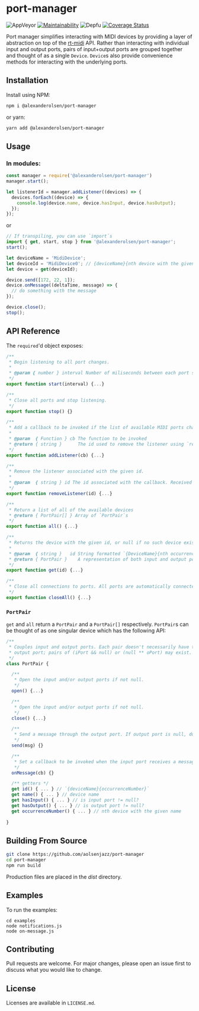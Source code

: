 # port-manager

![AppVeyor](https://img.shields.io/appveyor/build/aolsenjazz/midi-port-manager)
[![Maintainability](https://api.codeclimate.com/v1/badges/8e80dd774b35110358de/maintainability)](https://codeclimate.com/github/aolsenjazz/midi-port-manager/maintainability)
![Depfu](https://img.shields.io/depfu/aolsenjazz/port-manager)
[![Coverage Status](https://coveralls.io/repos/github/aolsenjazz/midi-port-manager/badge.svg?branch=main)](https://coveralls.io/github/aolsenjazz/port-manager?branch=main)

Port manager simplifies interacting with MIDI devices by providing a layer of abstraction on top of the [rt-midi](https://www.npmjs.com/package/midi) API. Rather than interacting with individual input and output ports, pairs of input+output ports are grouped together and thought of as a single `Device`. `Device`s also provide convenience methods for interacting with the underlying ports.

## Installation

Install using NPM:
```bash
npm i @alexanderolsen/port-manager
```
or yarn:
```bash
yarn add @alexanderolsen/port-manager
```

## Usage

### In modules:
```javascript
const manager = require('@alexanderolsen/port-manager')
manager.start();

let listenerId = manager.addListener((devices) => {
  devices.forEach((device) => {
    console.log(device.name, device.hasInput, device.hasOutput);
  });
});
```
or
```javascript
// If transpiling, you can use `import`s
import { get, start, stop } from '@alexanderolsen/port-manager';
start();

let deviceName = 'MidiDevice';
let deviceId = 'MidiDevice0'; // {deviceName}{nth device with the given name}
let device = get(deviceId);

device.send([172, 22, 1]);
device.onMessage((deltaTime, message) => {
  // do something with the message
});

device.close();
stop();
```

## API Reference

The `required`'d object exposes:
```javascript
/**
 * Begin listening to all port changes.
 *
 * @param { number } interval Number of miliseconds between each port scan.
 */
export function start(interval) {...}

/**
 * Close all ports and stop listening.
 */
export function stop() {}

/**
 * Add a callback to be invoked if the list of available MIDI ports changes.
 *
 * @param  { Function } cb The function to be invoked
 * @return { string }      The id used to remove the listener using `removeListener(id)`
 */
export function addListener(cb) {...}

/**
 * Remove the listener associated with the given id.
 *
 * @param  { string } id The id associated with the callback. Received from `addListener(cb)`
 */
export function removeListener(id) {...}

/**
 * Return a list of all of the available devices
 * @return { PortPair[] } Array of `PortPair`s
 */
export function all() {...}

/**
 * Returns the device with the given id, or null if no such device exists.
 * 
 * @param  { string }   id String formatted `{DeviceName}{nth occurrence of device (if multiple devices with same name)}`
 * @return { PortPair }    A representation of both input and output ports
 */
export function get(id) {...}

/**
 * Close all connections to ports. All ports are automatically connected when available ports change.
 */
export function closeAll() {...}
```

### `PortPair`
`get` and `all` return a `PortPair` and a `PortPair[]` respectively. `PortPair`s can be thought of as one singular device which has the following API:

````javascript
/**
 * Couples input and output ports. Each pair doesn't necessarily have to have both an input and
 * output port; pairs of (iPort && null) or (null ** oPort) may exist.
 */
class PortPair {

  /**
   * Open the input and/or output ports if not null.
   */
  open() {...}

  /**
   * Open the input and/or output ports if not null.
   */
  close() {...}

  /**
   * Send a message through the output port. If output port is null, does nothing.
   */
  send(msg) {}

  /**
   * Set a callback to be invoked when the input port receives a message. If input port is null, does nothing.
   */
  onMessage(cb) {}

  /** getters */
  get id() { ... } // `{deviceName}{occurrenceNumber}`
  get name() { ... } // device name
  get hasInput() { ... } // is input port != null?
  get hasOutput() { ... } // is output port != null?
  get occurrenceNumber() { ... } // nth device with the given name
  
}
````

## Building From Source

```bash
git clone https://github.com/aolsenjazz/port-manager
cd port-manager
npm run build
```

Production files are placed in the *dist* directory.

## Examples

To run the examples:
````shell
cd examples
node notifications.js
node on-message.js
````

## Contributing
Pull requests are welcome. For major changes, please open an issue first to discuss what you would like to change.

## License

Licenses are available in `LICENSE.md`.